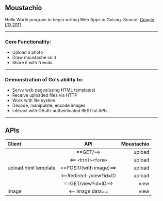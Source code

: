 ## Moustachio
Hello World program to begin writing Web Apps in Golang.
Source: [Google I/O 2011](https://www.youtube.com/watch?time_continue=8&v=-i0hat7pdpk)
<hr>

### Core Functionality:
* Upload a photo
* Draw moustache on it
* Share it with friends
<hr>

### Demonstration of Go's ability to:
* Serve web pages(using HTML templates)
* Receive uploaded files via HTTP
* Work with file system
* Decode, manipulate, encode images
* Interact with OAuth-authenticated RESTful APIs
<hr>

## APIs

| Client               | API                     | Moustachio |
| :---                 | :--------------:        | ----:      |
|                      | ==GET/==>               | upload     |
|                      | <== `<html><form>`      | upload     |
| upload.html template |  ==POST/(with image)==> | upload     |
|                      | <==Redirect: /view?id=ID| upload     |
|                      | ==GET/view?id=ID==>     | view       |
| image                |  <== image data==       | view       |
